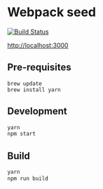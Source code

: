 # Webpack seed

[![Build Status](https://travis-ci.org/michalkowol/webpack-seed.svg?branch=master)](https://travis-ci.org/michalkowol/webpack-seed)

[http://localhost:3000](http://localhost:3000)

## Pre-requisites

```
brew update
brew install yarn
```

## Development

```bash
yarn
npm start
```

## Build

```bash
yarn
npm run build
```